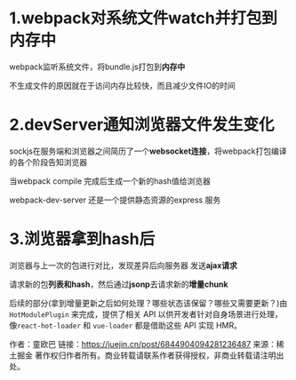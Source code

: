 # 1.webpack对系统文件watch并打包到内存中

webpack监听系统文件，将bundle.js打包到**内存中**

不生成文件的原因就在于访问内存比较快，而且减少文件IO的时间

# 2.devServer通知浏览器文件发生变化

sockjs在服务端和浏览器之间简历了一个**websocket连接**，将webpack打包编译的各个阶段告知浏览器

当webpack compile 完成后生成一个新的hash值给浏览器

webpack-dev-server 还是一个提供静态资源的express 服务

# 3.浏览器拿到hash后

浏览器与上一次的包进行对比，发现差异后向服务器 发送**ajax请求** 

请求新的包**列表和hash**，然后通过**jsonp**去请求新的**增量chunk**

后续的部分(拿到增量更新之后如何处理？哪些状态该保留？哪些又需要更新？)由 `HotModulePlugin` 来完成，提供了相关 API 以供开发者针对自身场景进行处理，像`react-hot-loader` 和 `vue-loader` 都是借助这些 API 实现 HMR。


作者：童欧巴
链接：https://juejin.cn/post/6844904094281236487
来源：稀土掘金
著作权归作者所有。商业转载请联系作者获得授权，非商业转载请注明出处。

